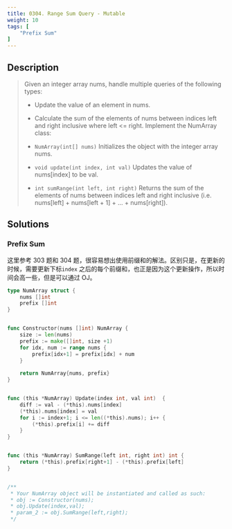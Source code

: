 ```yaml
---
title: 0304. Range Sum Query - Mutable
weight: 10
tags: [
	"Prefix Sum"
]
---
```


## Description
> Given an integer array nums, handle multiple queries of the following types:
> 
> - Update the value of an element in nums.
> - Calculate the sum of the elements of nums between indices left and right inclusive where left <= right.
> Implement the NumArray class:
> 
> - `NumArray(int[] nums)` Initializes the object with the integer array nums.
> - `void update(int index, int val)` Updates the value of nums[index] to be val.
> - `int sumRange(int left, int right)` Returns the sum of the elements of nums between indices left and right inclusive (i.e. nums[left] + nums[left + 1] + ... + nums[right]).

## Solutions

### Prefix Sum
这里参考 303 题和 304 题，很容易想出使用前缀和的解法。区别只是，在更新的时候，需要更新下标`index` 之后的每个前缀和，也正是因为这个更新操作，所以时间会高一些，但是可以通过 OJ。
```go
type NumArray struct {
    nums []int
    prefix []int
}


func Constructor(nums []int) NumArray {
    size := len(nums)
    prefix := make([]int, size +1)
    for idx, num := range nums {
        prefix[idx+1] = prefix[idx] + num
    }
    
    return NumArray{nums, prefix}
}


func (this *NumArray) Update(index int, val int)  {
    diff := val - (*this).nums[index]
    (*this).nums[index] = val
    for i := index+1; i <= len((*this).nums); i++ {
        (*this).prefix[i] += diff
    }
}


func (this *NumArray) SumRange(left int, right int) int {
    return (*this).prefix[right+1] - (*this).prefix[left]
}


/**
 * Your NumArray object will be instantiated and called as such:
 * obj := Constructor(nums);
 * obj.Update(index,val);
 * param_2 := obj.SumRange(left,right);
 */
```
